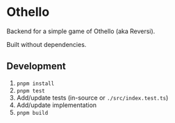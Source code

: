 # Othello

Backend for a simple game of Othello (aka Reversi).

Built without dependencies.

## Development

1. `pnpm install`
2. `pnpm test`
3. Add/update tests (in-source or `./src/index.test.ts`)
4. Add/update implementation
5. `pnpm build`
